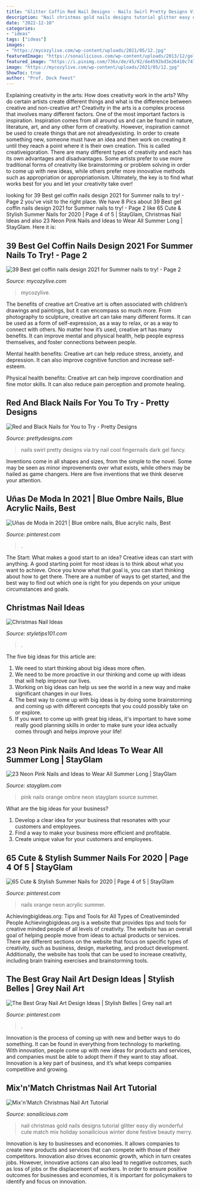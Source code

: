 ```yaml
---
title: "Glitter Coffin Red Nail Designs - Nails Swirl Pretty Designs Via Try Nail Cool Fingernails Dark Gel Fancy"
description: "Nail christmas gold nails designs tutorial glitter easy diy wonderful cute match mix holiday sonailicious winter done festive beauty merry"
date: "2022-12-10"
categories:
- "ideas"
tags: ["ideas"]
images:
- "https://mycozylive.com/wp-content/uploads/2021/05/12.jpg"
featuredImage: "https://sonailicious.com/wp-content/uploads/2013/12/gold-glitter-christmas-nail-art.jpg"
featured_image: "https://i.pinimg.com/736x/de/45/92/de4592bd3e26410c747e702cc0dd219e.jpg"
image: "https://mycozylive.com/wp-content/uploads/2021/05/12.jpg"
ShowToc: true
author: "Prof. Dock Feest"
---
```



Explaining creativity in the arts: How does creativity work in the arts? Why do certain artists create different things and what is the difference between creative and non-creative art?
Creativity in the arts is a complex process that involves many different factors. One of the most important factors is inspiration. Inspiration comes from all around us and can be found in nature, literature, art, and any other form of creativity. However, inspiration cannot be used to create things that are not alreadyexisting. In order to create something new, someone must have an idea and then work on creating it until they reach a point where it is their own creation. This is called creativeigoration. There are many different types of creativity and each has its own advantages and disadvantages. Some artists prefer to use more traditional forms of creativity like brainstorming or problem solving in order to come up with new ideas, while others prefer more innovative methods such as appropriation or appropriationism. Ultimately, the key is to find what works best for you and let your creativity take over!

	

		
looking for 39 Best gel coffin nails design 2021 for Summer nails to try! - Page 2 you've visit to the right place. We have 8 Pics about 39 Best gel coffin nails design 2021 for Summer nails to try! - Page 2 like 65 Cute &amp; Stylish Summer Nails for 2020 | Page 4 of 5 | StayGlam, Christmas Nail Ideas and also 23 Neon Pink Nails and Ideas to Wear All Summer Long | StayGlam. Here it is:
		
    
## 39 Best Gel Coffin Nails Design 2021 For Summer Nails To Try! - Page 2

<img loading=lazy src="https://mycozylive.com/wp-content/uploads/2021/05/12.jpg" onerror="this.onerror=null;this.src='https://tse2.mm.bing.net/th?id=OIP.aYT8z1U_pHWvvykSpNj3rgHaLH&amp;pid=15.1';" alt="39 Best gel coffin nails design 2021 for Summer nails to try! - Page 2">

_Source: mycozylive.com_

>mycozylive. 

	

The benefits of creative art
Creative art is often associated with children’s drawings and paintings, but it can encompass so much more. From photography to sculpture, creative art can take many different forms. It can be used as a form of self-expression, as a way to relax, or as a way to connect with others.
No matter how it’s used, creative art has many benefits. It can improve mental and physical health, help people express themselves, and foster connections between people.

Mental health benefits: Creative art can help reduce stress, anxiety, and depression. It can also improve cognitive function and increase self-esteem.

Physical health benefits: Creative art can help improve coordination and fine motor skills. It can also reduce pain perception and promote healing.

    
## Red And Black Nails For You To Try - Pretty Designs

<img loading=lazy src="http://www.prettydesigns.com/wp-content/uploads/2014/06/Swirl-Nails.jpg" onerror="this.onerror=null;this.src='https://tse1.mm.bing.net/th?id=OIP.c8Z4flkntvah3tL2CG4kEwHaKQ&amp;pid=15.1';" alt="Red and Black Nails for You to Try - Pretty Designs">

_Source: prettydesigns.com_

>nails swirl pretty designs via try nail cool fingernails dark gel fancy. 

	

Inventions come in all shapes and sizes, from the simple to the novel. Some may be seen as minor improvements over what exists, while others may be hailed as game changers. Here are five inventions that we think deserve your attention.

    
## Uñas De Moda In 2021 | Blue Ombre Nails, Blue Acrylic Nails, Best

<img loading=lazy src="https://i.pinimg.com/736x/b4/3a/9e/b43a9eb7b032f9726742a16abb777c42.jpg" onerror="this.onerror=null;this.src='https://tse3.mm.bing.net/th?id=OIP.XBF5D_UX8qLydlKr6j6E3QHaLG&amp;pid=15.1';" alt="Uñas de Moda in 2021 | Blue ombre nails, Blue acrylic nails, Best">

_Source: pinterest.com_

>. 

	

The Start: What makes a good start to an idea?
Creative ideas can start with anything. A good starting point for most ideas is to think about what you want to achieve. Once you know what that goal is, you can start thinking about how to get there. There are a number of ways to get started, and the best way to find out which one is right for you depends on your unique circumstances and goals.

    
## Christmas Nail Ideas

<img loading=lazy src="https://styletips101.com/wp-content/uploads/2016/11/red-and-green-glitter.jpg" onerror="this.onerror=null;this.src='https://tse1.mm.bing.net/th?id=OIP.Elc-AdMeNNfqB_sRGmtxFAHaKE&amp;pid=15.1';" alt="Christmas Nail Ideas">

_Source: styletips101.com_

>. 

	

The five big ideas for this article are:
1. We need to start thinking about big ideas more often. 
2. We need to be more proactive in our thinking and come up with ideas that will help improve our lives. 
3. Working on big ideas can help us see the world in a new way and make significant changes in our lives. 
4. The best way to come up with big ideas is by doing some brainstorming and coming up with different concepts that you could possibly take on or explore. 
5. If you want to come up with great big ideas, it's important to have some really good planning skills in order to make sure your idea actually comes through and helps improve your life!

    
## 23 Neon Pink Nails And Ideas To Wear All Summer Long | StayGlam

<img loading=lazy src="https://stayglam.com/wp-content/uploads/2020/02/Pink-and-Orange-Ombre-Nails.jpg" onerror="this.onerror=null;this.src='https://tse2.mm.bing.net/th?id=OIP.XkPyX9Q8igtWnLXI_KxU4QHaLH&amp;pid=15.1';" alt="23 Neon Pink Nails and Ideas to Wear All Summer Long | StayGlam">

_Source: stayglam.com_

>pink nails orange ombre neon stayglam source summer. 

	

What are the big ideas for your business?
1. Develop a clear idea for your business that resonates with your customers and employees.
2. Find a way to make your business more efficient and profitable.
3. Create unique value for your customers and employees.

    
## 65 Cute &amp; Stylish Summer Nails For 2020 | Page 4 Of 5 | StayGlam

<img loading=lazy src="https://i.pinimg.com/736x/de/45/92/de4592bd3e26410c747e702cc0dd219e.jpg" onerror="this.onerror=null;this.src='https://tse2.mm.bing.net/th?id=OIP.acuNcWNHcZc4gwf9rQHb4gHaLH&amp;pid=15.1';" alt="65 Cute &amp; Stylish Summer Nails for 2020 | Page 4 of 5 | StayGlam">

_Source: pinterest.com_

>nails orange neon acrylic summer. 

	

AchievingbigIdeas.org: Tips and Tools for All Types of Creativeminded People
Achievingbigideas.org is a website that provides tips and tools for creative minded people of all levels of creativity. The website has an overall goal of helping people move from ideas to actual products or services. There are different sections on the website that focus on specific types of creativity, such as business, design, marketing, and product development. Additionally, the website has tools that can be used to increase creativity, including brain training exercises and brainstorming tools.

    
## The Best Gray Nail Art Design Ideas | Stylish Belles | Grey Nail Art

<img loading=lazy src="https://i.pinimg.com/736x/20/c6/aa/20c6aa18c635e8e0e9c62d5689fbbf8f.jpg" onerror="this.onerror=null;this.src='https://tse4.mm.bing.net/th?id=OIP.ChG7o0jw73Ej_zmqxmHAsQHaJ3&amp;pid=15.1';" alt="The Best Gray Nail Art Design Ideas | Stylish Belles | Grey nail art">

_Source: pinterest.com_

>. 

	

Innovation is the process of coming up with new and better ways to do something. It can be found in everything from technology to marketing. With innovation, people come up with new ideas for products and services, and companies must be able to adopt them if they want to stay afloat. Innovation is a key part of business, and it’s what keeps companies competitive and growing.

    
## Mix&#039;n&#039;Match Christmas Nail Art Tutorial

<img loading=lazy src="https://sonailicious.com/wp-content/uploads/2013/12/gold-glitter-christmas-nail-art.jpg" onerror="this.onerror=null;this.src='https://tse4.mm.bing.net/th?id=OIP.EcDmiJ_q71CYoSaraNaXEAHaLH&amp;pid=15.1';" alt="Mix&#039;n&#039;Match Christmas Nail Art Tutorial">

_Source: sonailicious.com_

>nail christmas gold nails designs tutorial glitter easy diy wonderful cute match mix holiday sonailicious winter done festive beauty merry. 

	

Innovation is key to businesses and economies. It allows companies to create new products and services that can compete with those of their competitors. Innovation also drives economic growth, which in turn creates jobs. However, innovative actions can also lead to negative outcomes, such as loss of jobs or the displacement of workers. In order to ensure positive outcomes for businesses and economies, it is important for policymakers to identify and focus on innovation.

